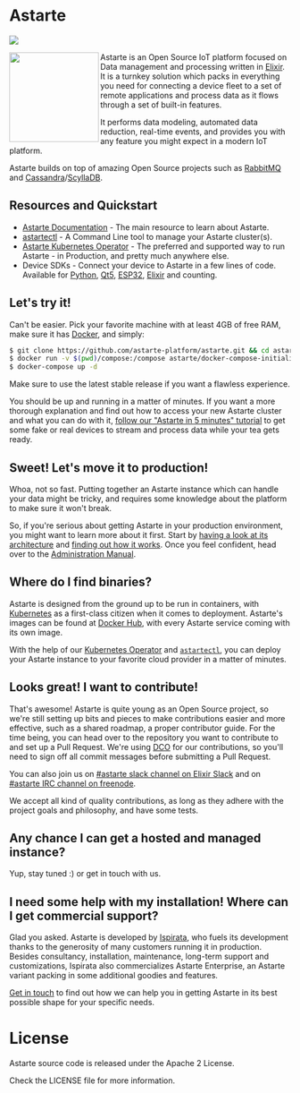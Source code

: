 # Astarte

![](https://github.com/astarte-platform/astarte/workflows/Build%20and%20Test%20Astarte%20Apps/badge.svg?branch=master)

<img src="doc/images/mascotte.svg" align="left" width="160px" />Astarte is an Open Source IoT
platform focused on Data management and processing written in [Elixir](https://github.com/elixir-lang/elixir).
It is a turnkey solution which packs in everything you need for connecting a device fleet to a set of
remote applications and process data as it flows through a set of built-in features.

It performs data modeling, automated data reduction, real-time events,
and provides you with any feature you might expect in a modern IoT platform.

Astarte builds on top of amazing Open Source projects such as [RabbitMQ](https://www.rabbitmq.com/)
and [Cassandra](http://cassandra.apache.org/)/[ScyllaDB](https://www.scylladb.com/).

## Resources and Quickstart

 * [Astarte Documentation](https://docs.astarte-platform.org/snapshot) - The main resource to learn about Astarte.
 * [astartectl](https://github.com/astarte-platform/astartectl) - A Command Line tool to manage your Astarte cluster(s).
 * [Astarte Kubernetes Operator](https://github.com/astarte-platform/astarte-kubernetes-operator) - The preferred and
   supported way to run Astarte - in Production, and pretty much anywhere else.
 * Device SDKs - Connect your device to Astarte in a few lines of code. Available for
   [Python](https://github.com/astarte-platform/astarte-device-sdk-python),
   [Qt5](https://github.com/astarte-platform/astarte-device-sdk-qt5),
   [ESP32](https://github.com/astarte-platform/astarte-device-sdk-esp32),
   [Elixir](https://github.com/astarte-platform/astarte-device-sdk-elixir) and counting.

## Let's try it!

Can't be easier. Pick your favorite machine with at least 4GB of free RAM, make sure it has
[Docker](https://www.docker.com/), and simply:

```sh
$ git clone https://github.com/astarte-platform/astarte.git && cd astarte
$ docker run -v $(pwd)/compose:/compose astarte/docker-compose-initializer
$ docker-compose up -d
```

Make sure to use the latest stable release if you want a flawless experience.

You should be up and running in a matter of minutes. If you want a more thorough explanation and
find out how to access your new Astarte cluster and what you can do with it, [follow our "Astarte in
5 minutes" tutorial](https://docs.astarte-platform.org/snapshot/010-astarte_in_5_minutes.html) to get
some fake or real devices to stream and process data while your tea gets ready.

## Sweet! Let's move it to production!

Whoa, not so fast. Putting together an Astarte instance which can handle your data might be
tricky, and requires some knowledge about the platform to make sure it won't break.

So, if you're serious about getting Astarte in your production environment, you might want to learn
more about it first. Start by [having a look at its
architecture](https://docs.astarte-platform.org/snapshot/001-intro_architecture.html) and [finding
out how it works](https://docs.astarte-platform.org/snapshot/001-intro_user.html). Once you feel
confident, head over to the [Administration
Manual](https://docs.astarte-platform.org/snapshot/001-intro_administrator.html).

## Where do I find binaries?

Astarte is designed from the ground up to be run in containers, with
[Kubernetes](https://github.com/kubernetes/kubernetes) as a first-class citizen when it comes to
deployment. Astarte's images can be found at [Docker Hub](https://hub.docker.com/u/astarte/), with
every Astarte service coming with its own image.

With the help of our [Kubernetes
Operator](https://github.com/astarte-platform/astarte-kubernetes-operator) and
[`astartectl`](https://github.com/astarte-platform/astartectl), you can deploy your Astarte instance
to your favorite cloud provider in a matter of minutes.

## Looks great! I want to contribute!

That's awesome! Astarte is quite young as an Open Source project, so we're still setting up bits and
pieces to make contributions easier and more effective, such as a shared roadmap, a proper
contributor guide. For the time being, you can head over to the repository you want to contribute to
and set up a Pull Request. We're using [DCO](https://developercertificate.org/) for our
contributions, so you'll need to sign off all commit messages before submitting a Pull Request.

You can also join us on [#astarte slack channel on Elixir
Slack](https://elixir-slackin.herokuapp.com/) and on [#astarte IRC channel on
freenode](ircs://chat.freenode.net:6697/#astarte).

We accept all kind of quality contributions, as long as they adhere with the project goals and
philosophy, and have some tests.

## Any chance I can get a hosted and managed instance?

Yup, stay tuned :) or get in touch with us.

## I need some help with my installation! Where can I get commercial support?

Glad you asked. Astarte is developed by [Ispirata](https://ispirata.com), who fuels its development
thanks to the generosity of many customers running it in production. Besides consultancy,
installation, maintenance, long-term support and customizations, Ispirata also commercializes
Astarte Enterprise, an Astarte variant packing in some additional goodies and features.

[Get in touch](https://ispirata.com/contact/) to find out how we can help you in getting Astarte in
its best possible shape for your specific needs.

# License

Astarte source code is released under the Apache 2 License.

Check the LICENSE file for more information.
